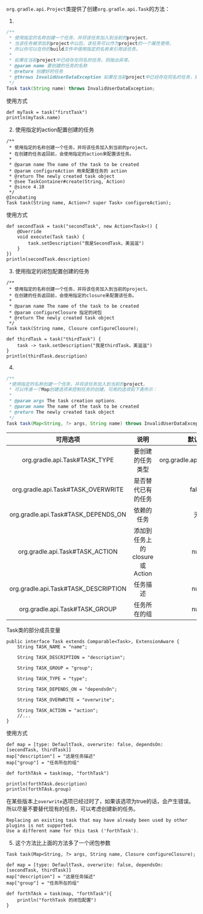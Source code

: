 `org.gradle.api.Project`类提供了创建`org.gradle.api.Task`的方法：

1. 
```java
/**
 * 使用指定的名称创建一个任务，并将该任务加入到当前的project。
 * 当该任务被添加到project中以后，该任务可以作为project的一个属性使用，
 * 所以你可以在你的build文件中使用指定的名称来引用该任务。
 *
 * 如果在当前project中已经存在同名的任务，则抛出异常。
 * @param name 要创建的任务的名称
 * @return 创建好的任务
 * @throws InvalidUserDataException 如果在当前project中已经存在同名的任务，则抛出异常。
 */
Task task(String name) throws InvalidUserDataException;
```
使用方式
```
def myTask = task("firstTask")
println(myTask.name)
```
2. 使用指定的action配置创建的任务
```
/**
 * 使用指定的名称创建一个任务，并将该任务加入到当前的project。
 * 在创建的任务返回前，会使用指定的action来配置该任务。
 *
 * @param name The name of the task to be created
 * @param configureAction 用来配置任务的 action
 * @return The newly created task object
 * @see TaskContainer#create(String, Action)
 * @since 4.10
 */
@Incubating
Task task(String name, Action<? super Task> configureAction);
```
使用方式
```
def secondTask = task("secondTask", new Action<Task>() {
    @Override
    void execute(Task task) {
        task.setDescription("我是SecondTask，美滋滋")
    }
})
println(secondTask.description)
```
3. 使用指定的闭包配置创建的任务
```
/**
 * 使用指定的名称创建一个任务，并将该任务加入到当前的project。
 * 在创建的任务返回前，会使用指定的closure来配置该任务。 
 *
 * @param name The name of the task to be created
 * @param configureClosure 指定的闭包
 * @return The newly created task object
 */
Task task(String name, Closure configureClosure);
```
```
def thirdTask = task("thirdTask") {
    task -> task.setDescription("我是thirdTask，美滋滋")
}
println(thirdTask.description)
```
4. 
```java
/**
 *使用指定的名称创建一个任务，并将该任务加入到当前的project。
 * 可以传递一个Map创建选项来控制任务的创建。可用的选项如下表所示：
 *
 * @param args The task creation options.
 * @param name The name of the task to be created
 * @return The newly created task object
 */
Task task(Map<String, ?> args, String name) throws InvalidUserDataException;
```
|可用选项|说明|默认值|
|:---:|:---:|:---:|
|org.gradle.api.Task#TASK_TYPE|要创建的任务类型|org.gradle.api.DefaultTask|
|org.gradle.api.Task#TASK_OVERWRITE|是否替代已有的任务|false|
|org.gradle.api.Task#TASK_DEPENDS_ON|依赖的任务|无|
|org.gradle.api.Task#TASK_ACTION|添加到任务上的closure或Action|null|
|org.gradle.api.Task#TASK_DESCRIPTION|任务描述|null|
|org.gradle.api.Task#TASK_GROUP|任务所在的组|null|

Task类的部分成员变量
```
public interface Task extends Comparable<Task>, ExtensionAware {
    String TASK_NAME = "name";

    String TASK_DESCRIPTION = "description";

    String TASK_GROUP = "group";

    String TASK_TYPE = "type";

    String TASK_DEPENDS_ON = "dependsOn";

    String TASK_OVERWRITE = "overwrite";

    String TASK_ACTION = "action";
    //...
}
```

使用方式
```
def map = [type: DefaultTask, overwrite: false, dependsOn: [secondTask, thirdTask]]
map["description"] = "这是任务描述"
map["group"] = "任务所在的组"

def forthTAsk = task(map, "forthTask")

println(forthTAsk.description)
println(forthTAsk.group)
```

在某些版本上`overwrite`选项已经过时了，如果该选项为true的话，会产生错误。所以尽量不要替代现有的任务，可以考虑创建新的任务。
```
Replacing an existing task that may have already been used by other plugins is not supported.
Use a different name for this task ('forthTask').
```
5. 这个方法比上面的方法多了一个闭包参数
```
Task task(Map<String, ?> args, String name, Closure configureClosure);
```
```
def map = [type: DefaultTask, overwrite: false, dependsOn: [secondTask, thirdTask]]
map["description"] = "这是任务描述"
map["group"] = "任务所在的组"

def forthTAsk = task(map, "forthTask"){
    println("forthTask 的闭包配置")
}
```